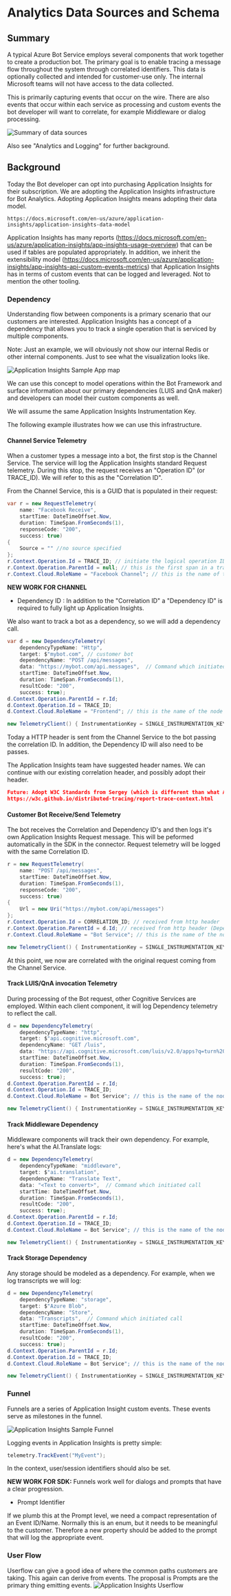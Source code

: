 # Analytics Data Sources and Schema

## Summary
A typical Azure Bot Service employs several components that work together to create a production bot.  The primary goal is to enable tracing a message flow throughout the system through correlated identifiers.  This data is optionally collected and intended for customer-use only.  The internal Microsoft teams will not have access to the data collected.

This is primarily capturing events that occur on the wire.  There are also events that occur within each service as processing and custom events the bot developer will want to correlate, for example Middleware or dialog processing.

![Summary of data sources](https://raw.githubusercontent.com/daveta/analytics/master/AnalyticsDataSources.png)

Also see "Analytics and Logging" for further background.

## Background
Today the Bot developer can opt into purchasing Application Insights for their subscription. We are adopting the Application Insights infrastructure for Bot Analytics.    Adopting Application Insights means adopting their data model. 

```https://docs.microsoft.com/en-us/azure/application-insights/application-insights-data-model```

Application Insights has many reports (https://docs.microsoft.com/en-us/azure/application-insights/app-insights-usage-overview) that can be used if  tables are populated  appropriately. In addition, we inherit the extensibility model (https://docs.microsoft.com/en-us/azure/application-insights/app-insights-api-custom-events-metrics) that Application Insights has in terms of custom events that can be logged and leveraged.  Not to mention the other tooling.



### Dependency
Understanding flow between components is a primary scenario that our customers are interested. Application Insights has a concept of a dependency that allows you to track a single operation that is serviced by multiple components.  

Note: Just an example, we will obviously not show our internal Redis or other internal components.  Just to see what the visualization looks like.

![Application Insights Sample App map](https://raw.githubusercontent.com/daveta/analytics/master/appmap.PNG)

We can use this concept to model operations within the Bot Framework and surface information about our primary dependencies (LUIS and QnA maker) and developers can model their custom components as well.

We will assume the same Application Insights Instrumentation Key.

The following example illustrates how we can use this infrastructure.

#### Channel Service Telemetry
When a customer types a message into a bot, the first stop is the Channel Service.  The service will log the Application Insights standard Request telemetry.  During this stop, the request receives an "Operation ID" (or TRACE_ID).  We will refer to this as the "Correlation ID". 

From the Channel Service, this is a GUID that is populated in their request:
```csharp
var r = new RequestTelemetry(
    name: "Facebook Receive",
    startTime: DateTimeOffset.Now,
    duration: TimeSpan.FromSeconds(1),
    responseCode: "200",
    success: true)
{
    Source = "" //no source specified
};
r.Context.Operation.Id = TRACE_ID; // initiate the logical operation ID (trace id or CORRELATION ID)
r.Context.Operation.ParentId = null; // this is the first span in a trace
r.Context.Cloud.RoleName = "Facebook Channel"; // this is the name of the node on app map
```
**NEW WORK FOR CHANNEL**

- Dependency ID : In addition to the "Correlation ID" a "Dependency ID" is required to fully light up Application Insights.  

We also want to track a bot as a dependency, so we will add a dependency call.

```csharp
var d = new DependencyTelemetry(
    dependencyTypeName: "Http",
    target: $"mybot.com", // customer bot 
    dependencyName: "POST /api/messages",
    data: "https://mybot.com/api.messages",  // Command which initiated call
    startTime: DateTimeOffset.Now,
    duration: TimeSpan.FromSeconds(1),
    resultCode: "200",
    success: true);
d.Context.Operation.ParentId = r.Id;
d.Context.Operation.Id = TRACE_ID;
d.Context.Cloud.RoleName = "Frontend"; // this is the name of the node on app map

new TelemetryClient() { InstrumentationKey = SINGLE_INSTRUMENTATION_KEY }.TrackDependency(d);
```
Today a HTTP header is sent from the Channel Service to the bot passing the correlation ID.  In addition, the Dependency ID will also need to be passes.

The Application Insights team have suggested header names.  We can continue with our existing correlation header, and possibly adopt their header.

```json
Future: Adopt W3C Standards from Sergey (which is different than what App Insights is proposing now)
https://w3c.github.io/distributed-tracing/report-trace-context.html
```




#### Customer Bot Receive/Send Telemetry
The bot receives the Correlation and Dependency ID's and then logs it's own Application Insights Request message.  This will be peformed automatically in the SDK in the connector.
Request telemetry will be logged with the same Correlation ID.

```csharp
r = new RequestTelemetry(
    name: "POST /api/messages",
    startTime: DateTimeOffset.Now,
    duration: TimeSpan.FromSeconds(1),
    responseCode: "200",
    success: true)
{
    Url = new Uri("https://mybot.com/api/messages")
};
r.Context.Operation.Id = CORRELATION_ID; // received from http header
r.Context.Operation.ParentId = d.Id; // received from http header (Dependency ID)
r.Context.Cloud.RoleName = "Bot Service"; // this is the name of the node on app map

new TelemetryClient() { InstrumentationKey = SINGLE_INSTRUMENTATION_KEY }.TrackRequest(r);
```
At this point, we now are correlated with the original request coming from the Channel Service.

#### Track LUIS/QnA invocation Telemetry
During processing of the Bot request, other Cognitive Services are employed.  Within each client component, it will log Dependency telemetry to reflect the call.

```csharp
d = new DependencyTelemetry(
    dependencyTypeName: "http",
    target: $"api.cognitive.microsoft.com",
    dependencyName: "GET /luis",
    data: "https://api.cognitive.microsoft.com/luis/v2.0/apps?q=turn%20on%20the%20bedroom%20light",  // Command which initiated call
    startTime: DateTimeOffset.Now,
    duration: TimeSpan.FromSeconds(1),
    resultCode: "200",
    success: true);
d.Context.Operation.ParentId = r.Id;
d.Context.Operation.Id = TRACE_ID;
d.Context.Cloud.RoleName = Bot Service"; // this is the name of the node on app map

new TelemetryClient() { InstrumentationKey = SINGLE_INSTRUMENTATION_KEY }.Track(d);```
```


#### Track Middleware Dependency
Middleware components will track their own dependency.
For example, here's what the AI.Translate logs:
```csharp
d = new DependencyTelemetry(
    dependencyTypeName: "middleware",
    target: $"ai.translation",
    dependencyName: "Translate Text",
    data: "<Text to convert>",  // Command which initiated call
    startTime: DateTimeOffset.Now,
    duration: TimeSpan.FromSeconds(1),
    resultCode: "200",
    success: true);
d.Context.Operation.ParentId = r.Id;
d.Context.Operation.Id = TRACE_ID;
d.Context.Cloud.RoleName = Bot Service"; // this is the name of the node on app map

new TelemetryClient() { InstrumentationKey = SINGLE_INSTRUMENTATION_KEY }.Track(d);```
```

#### Track Storage Dependency
Any storage should be modeled as a dependency.  For example, when we log transcripts we will log:
```csharp
d = new DependencyTelemetry(
    dependencyTypeName: "storage",
    target: $"Azure Blob",
    dependencyName: "Store",
    data: "Transcripts",  // Command which initiated call
    startTime: DateTimeOffset.Now,
    duration: TimeSpan.FromSeconds(1),
    resultCode: "200",
    success: true);
d.Context.Operation.ParentId = r.Id;
d.Context.Operation.Id = TRACE_ID;
d.Context.Cloud.RoleName = Bot Service"; // this is the name of the node on app map

new TelemetryClient() { InstrumentationKey = SINGLE_INSTRUMENTATION_KEY }.Track(d);```
```

### Funnel
Funnels are a series of Application Insight custom events.  These events serve as milestones in the funnel.

![Application Insights Sample Funnel](https://raw.githubusercontent.com/daveta/analytics/master/funnel.PNG)

Logging events in Application Insights is pretty simple:

```csharp
telemetry.TrackEvent("MyEvent");
```
In the context, user/session identifiers should also be set.

**NEW WORK FOR SDK:**
Funnels work well for dialogs and prompts that have a clear progression.

- Prompt Identifier

If we plumb this at the Prompt level, we need a compact representation of an Event ID/Name. Normally this is an enum, but it needs to be meaningful to the customer.  Therefore a new property should be added to the prompt that will log the appropriate event.



### User Flow
Userflow can give a good idea of where the common paths customers are taking.  This again can derive from events.  The proposal is Prompts are the primary thing emitting events.
![Application Insights Userflow](https://raw.githubusercontent.com/daveta/analytics/master/userflow.PNG)


